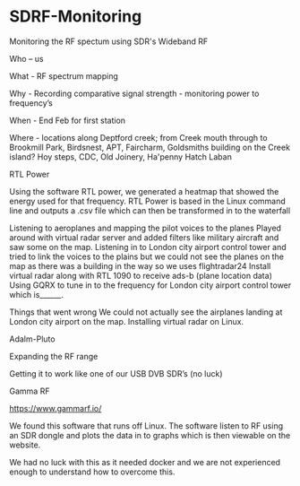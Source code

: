 # SDRF-Monitoring
Monitoring the RF spectum using SDR's
Wideband RF 


Who – us 

What - RF spectrum mapping

Why - Recording comparative signal strength - monitoring power to frequency’s

When - End Feb for first station

Where - locations along Deptford creek; from Creek mouth through to 
Brookmill Park, Birdsnest, APT, Faircharm, Goldsmiths building on the 
Creek island? Hoy steps, CDC, Old Joinery, Ha'penny Hatch Laban

RTL Power

Using the software RTL power, we generated a heatmap that showed the energy used for that frequency. RTL Power is based in the Linux command line and outputs a .csv file which can then be transformed in to the waterfall 

Listening to aeroplanes and mapping the pilot voices to the planes 
Played around with virtual radar server and added filters like military aircraft and saw some on the map.
Listening in to London city airport control tower and tried to link the voices to the plains but we could not see the planes on the map as there was a building in the way so we uses flightradar24
Install virtual radar along with RTL 1090 to receive ads-b (plane location data)
Using GQRX to tune in to the frequency for London city airport control tower which is______.

Things that went wrong
We could not actually see the airplanes landing at London city airport on the map.
Installing virtual radar on Linux.

Adalm-Pluto 

Expanding the RF range

Getting it to work like one of our USB DVB SDR’s (no luck)

Gamma RF

https://www.gammarf.io/

We found this software that runs off Linux. The software listen to RF using an SDR dongle and plots the data in to graphs which is then viewable on the website.

We had no luck with this as it needed docker and we are not experienced enough to understand how to overcome this.
